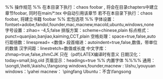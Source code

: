 %% 操作规范 %%
在本目录下执行：chaos foobar , 将会在目录chapters中建立章节foobar, 同时在main/*.tex 中自动引用该章节
若不在本目录下执行：chaos foobar, 将建立书籍 foobar
%% 宏包选项 %%
字体设置：fontset=adobe,fandol,founder,mac,macnew,macold,ubuntu,windows,none
字号设置：zihao= -4,5,false
排版方案：scheme=chinese,plain
标点格式：punct=quanjiao,banjiao,kaiming,CCT,plain
空格处理：space=true,false,auto
行距倍数：linespread= <数值>
段首缩进：autoindent=true,false,数值，带单位的数值
汉字间距：linestretch=数值或长度
中文字库：zhmap=true,false,zhmCJK 只在（pdf)LATEX编译时有意义
日期汉化：today=small,big,old
页眉显示：headings=true
%% 内置字体 %%%%
通用：\songti,\heiti,\kaishu,\fangsong
windows,founder,macnew : \lishu,\youyuan
windows：\yahei
macnew： \pingfang
Ubuntu：不含\fangsong
